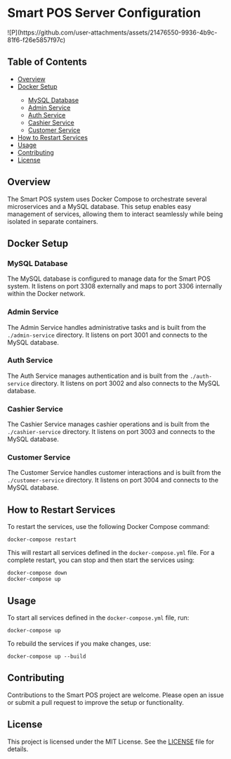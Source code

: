 <body>
    <h1>Smart POS Server Configuration</h1>
![P](https://github.com/user-attachments/assets/21476550-9936-4b9c-81f6-f26e5857f97c)

 <h2>Table of Contents</h2>
 <ul>
     <li><a href="#overview">Overview</a></li>
     <li><a href="#docker-setup">Docker Setup</a></li>
     <ul>
         <li><a href="#mysql-database">MySQL Database</a></li>
         <li><a href="#admin-service">Admin Service</a></li>
         <li><a href="#auth-service">Auth Service</a></li>
         <li><a href="#cashier-service">Cashier Service</a></li>
         <li><a href="#customer-service">Customer Service</a></li>
     </ul>
     <li><a href="#how-to-restart-services">How to Restart Services</a></li>
     <li><a href="#usage">Usage</a></li>
     <li><a href="#contributing">Contributing</a></li>
     <li><a href="#license">License</a></li>
 </ul>

 <h2 id="overview">Overview</h2>
 <p>The Smart POS system uses Docker Compose to orchestrate several microservices and a MySQL database. This setup enables easy management of services, allowing them to interact seamlessly while being isolated in separate containers.</p>

 <h2 id="docker-setup">Docker Setup</h2>

 <h3 id="mysql-database">MySQL Database</h3>
 <p>The MySQL database is configured to manage data for the Smart POS system. It listens on port 3308 externally and maps to port 3306 internally within the Docker network.</p>

 <h3 id="admin-service">Admin Service</h3>
 <p>The Admin Service handles administrative tasks and is built from the <code>./admin-service</code> directory. It listens on port 3001 and connects to the MySQL database.</p>

 <h3 id="auth-service">Auth Service</h3>
 <p>The Auth Service manages authentication and is built from the <code>./auth-service</code> directory. It listens on port 3002 and also connects to the MySQL database.</p>

 <h3 id="cashier-service">Cashier Service</h3>
 <p>The Cashier Service manages cashier operations and is built from the <code>./cashier-service</code> directory. It listens on port 3003 and connects to the MySQL database.</p>

 <h3 id="customer-service">Customer Service</h3>
 <p>The Customer Service handles customer interactions and is built from the <code>./customer-service</code> directory. It listens on port 3004 and connects to the MySQL database.</p>

 <h2 id="how-to-restart-services">How to Restart Services</h2>
 <p>To restart the services, use the following Docker Compose command:</p>
 <pre><code>docker-compose restart</code></pre>
 <p>This will restart all services defined in the <code>docker-compose.yml</code> file. For a complete restart, you can stop and then start the services using:</p>
 <pre><code>docker-compose down
docker-compose up</code></pre>

 <h2 id="usage">Usage</h2>
 <p>To start all services defined in the <code>docker-compose.yml</code> file, run:</p>
 <pre><code>docker-compose up</code></pre>
 <p>To rebuild the services if you make changes, use:</p>
 <pre><code>docker-compose up --build</code></pre>

 <h2 id="contributing">Contributing</h2>
 <p>Contributions to the Smart POS project are welcome. Please open an issue or submit a pull request to improve the setup or functionality.</p>

 <h2 id="license">License</h2>
 <p>This project is licensed under the MIT License. See the <a href="LICENSE">LICENSE</a> file for details.</p>
</body>

